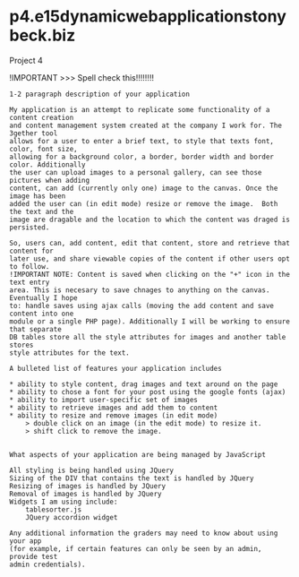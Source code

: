 p4.e15dynamicwebapplicationstonybeck.biz
========================================

Project 4

!IMPORTANT >>> Spell check this!!!!!!!!

    1-2 paragraph description of your application
    
    My application is an attempt to replicate some functionality of a content creation
    and content management system created at the company I work for. The 3gether tool 
    allows for a user to enter a brief text, to style that texts font, color, font size,
    allowing for a background color, a border, border width and border color. Additionally 
    the user can upload images to a personal gallery, can see those pictures when adding 
    content, can add (currently only one) image to the canvas. Once the image has been 
    added the user can (in edit mode) resize or remove the image.  Both the text and the 
    image are dragable and the location to which the content was draged is persisted.
    
    So, users can, add content, edit that content, store and retrieve that content for 
    later use, and share viewable copies of the content if other users opt to follow. 
    !IMPORTANT NOTE: Content is saved when clicking on the "+" icon in the text entry 
    area. This is necesary to save chnages to anything on the canvas. Eventually I hope 
    to: handle saves using ajax calls (moving the add content and save content into one 
    module or a single PHP page). Additionally I will be working to ensure that separate
    DB tables store all the style attributes for images and another table stores 
    style attributes for the text.
    
    A bulleted list of features your application includes
    
    * ability to style content, drag images and text around on the page
    * ability to chose a font for your post using the google fonts (ajax)
    * ability to import user-specific set of images
    * ability to retrieve images and add them to content
	* ability to resize and remove images (in edit mode)
		> double click on an image (in the edit mode) to resize it.
		> shift click to remove the image.
    
    
    What aspects of your application are being managed by JavaScript
    
    All styling is being handled using JQuery
    Sizing of the DIV that contains the text is handled by JQuery
    Resizing of images is handled by JQuery
    Removal of images is handled by JQuery
    Widgets I am using include:
    	tablesorter.js
    	JQuery accordion widget
    
    Any additional information the graders may need to know about using your app 
    (for example, if certain features can only be seen by an admin, provide test 
    admin credentials).
